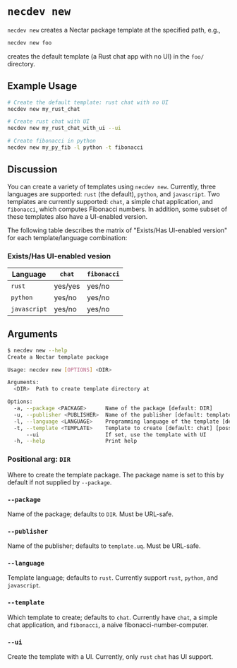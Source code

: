 # `necdev new`

`necdev new` creates a Nectar package template at the specified path, e.g.,

```bash
necdev new foo
```

creates the default template (a Rust chat app with no UI) in the `foo/` directory.

## Example Usage

```bash
# Create the default template: rust chat with no UI
necdev new my_rust_chat

# Create rust chat with UI
necdev new my_rust_chat_with_ui --ui

# Create fibonacci in python
necdev new my_py_fib -l python -t fibonacci
```

## Discussion

You can create a variety of templates using `necdev new`.
Currently, three languages are supported: `rust` (the default), `python`, and `javascript`.
Two templates are currently supported: `chat`, a simple chat application, and `fibonacci`, which computes Fibonacci numbers.
In addition, some subset of these templates also have a UI-enabled version.

The following table describes the matrix of "Exists/Has UI-enabled version" for each template/language combination:

### Exists/Has UI-enabled vesion

Language     | `chat`  | `fibonacci`
------------ | ------- | -----------
`rust`       | yes/yes | yes/no
`python`     | yes/no  | yes/no
`javascript` | yes/no  | yes/no

## Arguments

```bash
$ necdev new --help
Create a Nectar template package

Usage: necdev new [OPTIONS] <DIR>

Arguments:
  <DIR>  Path to create template directory at

Options:
  -a, --package <PACKAGE>      Name of the package [default: DIR]
  -u, --publisher <PUBLISHER>  Name of the publisher [default: template.nec]
  -l, --language <LANGUAGE>    Programming language of the template [default: rust] [possible values: rust, python, javascript]
  -t, --template <TEMPLATE>    Template to create [default: chat] [possible values: chat, fibonacci]
      --ui                     If set, use the template with UI
  -h, --help                   Print help
```

### Positional arg: `DIR`

Where to create the template package.
The package name is set to this by default if not supplied by `--package`.

### `--package`

Name of the package; defaults to `DIR`.
Must be URL-safe.

### `--publisher`

Name of the publisher; defaults to `template.uq`.
Must be URL-safe.

### `--language`

Template language; defaults to `rust`.
Currently support `rust`, `python`, and `javascript`.

### `--template`

Which template to create; defaults to `chat`.
Currently have `chat`, a simple chat application, and `fibonacci`, a naive fibonacci-number-computer.

### `--ui`

Create the template with a UI.
Currently, only `rust` `chat` has UI support.
